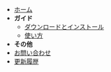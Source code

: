 - [ホーム](/ConstraintByHumanoid/)
- **ガイド**
  - [ダウンロードとインストール](/ConstraintByHumanoid/Installation)
  - [使い方](/ConstraintByHumanoid/HowToUse)
- **その他**
- [お問い合わせ](/ConstraintByHumanoid/Contact)
- [更新履歴](/ConstraintByHumanoid/Changelog)
